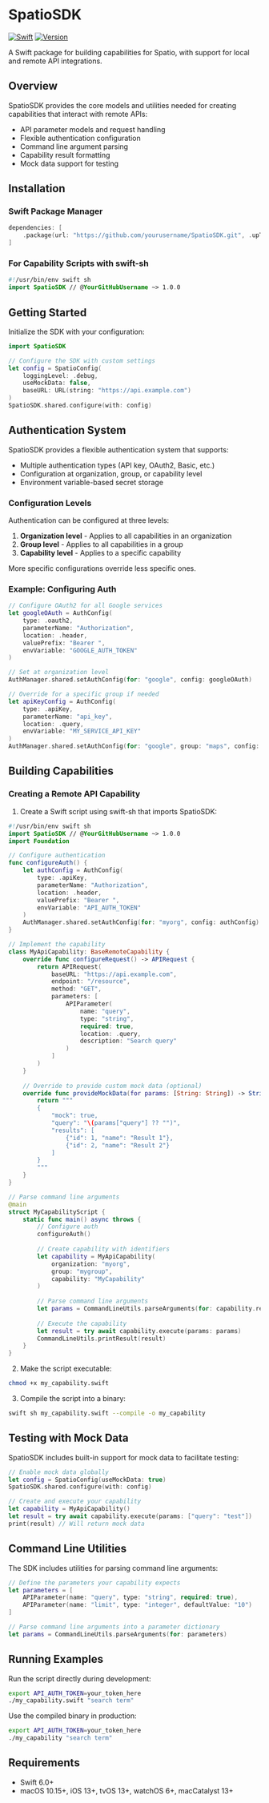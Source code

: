 # SpatioSDK

[![Swift](https://img.shields.io/badge/Swift-6.0-orange.svg)](https://swift.org)
[![Version](https://img.shields.io/badge/version-1.0.0-blue.svg)](https://github.com/yourusername/SpatioSDK)

A Swift package for building capabilities for Spatio, with support for local and remote API integrations.

## Overview

SpatioSDK provides the core models and utilities needed for creating capabilities that interact with remote APIs:

- API parameter models and request handling
- Flexible authentication configuration
- Command line argument parsing
- Capability result formatting
- Mock data support for testing

## Installation

### Swift Package Manager

```swift
dependencies: [
    .package(url: "https://github.com/yourusername/SpatioSDK.git", .upToNextMajor(from: "1.0.0"))
]
```

### For Capability Scripts with swift-sh

```swift
#!/usr/bin/env swift sh
import SpatioSDK // @YourGitHubUsername ~> 1.0.0
```

## Getting Started

Initialize the SDK with your configuration:

```swift
import SpatioSDK

// Configure the SDK with custom settings
let config = SpatioConfig(
    loggingLevel: .debug,
    useMockData: false,
    baseURL: URL(string: "https://api.example.com")
)
SpatioSDK.shared.configure(with: config)
```

## Authentication System

SpatioSDK provides a flexible authentication system that supports:

- Multiple authentication types (API key, OAuth2, Basic, etc.)
- Configuration at organization, group, or capability level
- Environment variable-based secret storage

### Configuration Levels

Authentication can be configured at three levels:

1. **Organization level** - Applies to all capabilities in an organization
2. **Group level** - Applies to all capabilities in a group
3. **Capability level** - Applies to a specific capability

More specific configurations override less specific ones.

### Example: Configuring Auth

```swift
// Configure OAuth2 for all Google services
let googleOAuth = AuthConfig(
    type: .oauth2,
    parameterName: "Authorization",
    location: .header,
    valuePrefix: "Bearer ",
    envVariable: "GOOGLE_AUTH_TOKEN"
)

// Set at organization level
AuthManager.shared.setAuthConfig(for: "google", config: googleOAuth)

// Override for a specific group if needed
let apiKeyConfig = AuthConfig(
    type: .apiKey,
    parameterName: "api_key",
    location: .query,
    envVariable: "MY_SERVICE_API_KEY"
)
AuthManager.shared.setAuthConfig(for: "google", group: "maps", config: apiKeyConfig)
```

## Building Capabilities

### Creating a Remote API Capability

1. Create a Swift script using swift-sh that imports SpatioSDK:

```swift
#!/usr/bin/env swift sh
import SpatioSDK // @YourGitHubUsername ~> 1.0.0
import Foundation

// Configure authentication
func configureAuth() {
    let authConfig = AuthConfig(
        type: .apiKey,
        parameterName: "Authorization",
        location: .header,
        valuePrefix: "Bearer ",
        envVariable: "API_AUTH_TOKEN"
    )
    AuthManager.shared.setAuthConfig(for: "myorg", config: authConfig)
}

// Implement the capability
class MyApiCapability: BaseRemoteCapability {
    override func configureRequest() -> APIRequest {
        return APIRequest(
            baseURL: "https://api.example.com",
            endpoint: "/resource",
            method: "GET",
            parameters: [
                APIParameter(
                    name: "query",
                    type: "string",
                    required: true,
                    location: .query,
                    description: "Search query"
                )
            ]
        )
    }
    
    // Override to provide custom mock data (optional)
    override func provideMockData(for params: [String: String]) -> String {
        return """
        {
            "mock": true,
            "query": "\(params["query"] ?? "")",
            "results": [
                {"id": 1, "name": "Result 1"},
                {"id": 2, "name": "Result 2"}
            ]
        }
        """
    }
}

// Parse command line arguments
@main
struct MyCapabilityScript {
    static func main() async throws {
        // Configure auth
        configureAuth()
        
        // Create capability with identifiers
        let capability = MyApiCapability(
            organization: "myorg",
            group: "mygroup",
            capability: "MyCapability"
        )
        
        // Parse command line arguments
        let params = CommandLineUtils.parseArguments(for: capability.request.parameters)
        
        // Execute the capability
        let result = try await capability.execute(params: params)
        CommandLineUtils.printResult(result)
    }
}
```

2. Make the script executable:

```bash
chmod +x my_capability.swift
```

3. Compile the script into a binary:

```bash
swift sh my_capability.swift --compile -o my_capability
```

## Testing with Mock Data

SpatioSDK includes built-in support for mock data to facilitate testing:

```swift
// Enable mock data globally
let config = SpatioConfig(useMockData: true)
SpatioSDK.shared.configure(with: config)

// Create and execute your capability
let capability = MyApiCapability()
let result = try await capability.execute(params: ["query": "test"])
print(result) // Will return mock data
```

## Command Line Utilities

The SDK includes utilities for parsing command line arguments:

```swift
// Define the parameters your capability expects
let parameters = [
    APIParameter(name: "query", type: "string", required: true),
    APIParameter(name: "limit", type: "integer", defaultValue: "10")
]

// Parse command line arguments into a parameter dictionary
let params = CommandLineUtils.parseArguments(for: parameters)
```

## Running Examples

Run the script directly during development:

```bash
export API_AUTH_TOKEN=your_token_here
./my_capability.swift "search term"
```

Use the compiled binary in production:

```bash
export API_AUTH_TOKEN=your_token_here
./my_capability "search term"
```

## Requirements

- Swift 6.0+
- macOS 10.15+, iOS 13+, tvOS 13+, watchOS 6+, macCatalyst 13+
